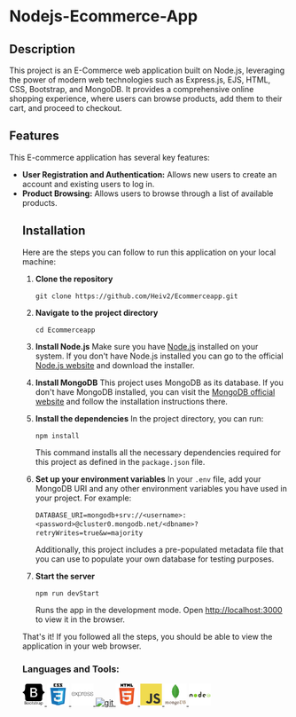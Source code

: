# Nodejs-Ecommerce-App

## Description
This project is an E-Commerce web application built on Node.js, leveraging the power of modern web technologies such as Express.js, EJS, HTML, CSS, Bootstrap, and MongoDB. It provides a comprehensive online shopping experience, where users can browse products, add them to their cart, and proceed to checkout.

## Features
<p>This E-commerce application has several key features:</p>

<ul>
  <li><strong>User Registration and Authentication:</strong> Allows new users to create an account and existing users to log in.</li>
  <li><strong>Product Browsing:</strong> Allows users to browse through a list of available products.</li>

## Installation

Here are the steps you can follow to run this application on your local machine:

1. **Clone the repository**
    ```
    git clone https://github.com/Heiv2/Ecommerceapp.git
    
    ```

2. **Navigate to the project directory**
    ```
    cd Ecommerceapp
    ```

3. **Install Node.js**
   Make sure you have [Node.js](https://nodejs.org/en/download/) installed on your system. If you don't have Node.js installed you can go to the official [Node.js website](https://nodejs.org/en/download/) and download the installer.

4. **Install MongoDB**
   This project uses MongoDB as its database. If you don't have MongoDB installed, you can visit the [MongoDB official website](https://www.mongodb.com/try/download/community) and follow the installation instructions there.

5. **Install the dependencies**
   In the project directory, you can run:
    ```
    npm install
    ```
    This command installs all the necessary dependencies required for this project as defined in the `package.json` file.

6. **Set up your environment variables**
   In your `.env` file, add your MongoDB URI and any other environment variables you have used in your project. For example:
    ```
    DATABASE_URI=mongodb+srv://<username>:<password>@cluster0.mongodb.net/<dbname>?retryWrites=true&w=majority
    ```
     Additionally, this project includes a pre-populated metadata file that you can use to populate your own database for testing purposes.

7. **Start the server**
    ```
    npm run devStart
    ```
    Runs the app in the development mode. Open [http://localhost:3000](http://localhost:3000) to view it in the browser.

That's it! If you followed all the steps, you should be able to view the application in your web browser.

<h3 align="left">Languages and Tools:</h3>
<p align="left"> <a href="https://getbootstrap.com" target="_blank" rel="noreferrer"> <img src="https://raw.githubusercontent.com/devicons/devicon/master/icons/bootstrap/bootstrap-plain-wordmark.svg" alt="bootstrap" width="40" height="40"/> </a> <a href="https://www.w3schools.com/css/" target="_blank" rel="noreferrer"> <img src="https://raw.githubusercontent.com/devicons/devicon/master/icons/css3/css3-original-wordmark.svg" alt="css3" width="40" height="40"/> </a> <a href="https://expressjs.com" target="_blank" rel="noreferrer"> <img src="https://raw.githubusercontent.com/devicons/devicon/master/icons/express/express-original-wordmark.svg" alt="express" width="40" height="40"/> </a> <a href="https://git-scm.com/" target="_blank" rel="noreferrer"> <img src="https://www.vectorlogo.zone/logos/git-scm/git-scm-icon.svg" alt="git" width="40" height="40"/> </a> <a href="https://www.w3.org/html/" target="_blank" rel="noreferrer"> <img src="https://raw.githubusercontent.com/devicons/devicon/master/icons/html5/html5-original-wordmark.svg" alt="html5" width="40" height="40"/> </a> <a href="https://developer.mozilla.org/en-US/docs/Web/JavaScript" target="_blank" rel="noreferrer"> <img src="https://raw.githubusercontent.com/devicons/devicon/master/icons/javascript/javascript-original.svg" alt="javascript" width="40" height="40"/> </a> <a  <a href="https://www.mongodb.com/" target="_blank" rel="noreferrer"> <img src="https://raw.githubusercontent.com/devicons/devicon/master/icons/mongodb/mongodb-original-wordmark.svg" alt="mongodb" width="40" height="40"/> </a> <a href="https://nodejs.org" target="_blank" rel="noreferrer"> <img src="https://raw.githubusercontent.com/devicons/devicon/master/icons/nodejs/nodejs-original-wordmark.svg" alt="nodejs" width="40" height="40"/> </a> </p>
